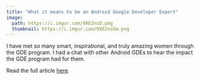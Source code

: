 ```yaml
---
title: "What it means to be an Android Google Developer Expert"
image:
  path: https://i.imgur.com/9XE2nsD.png
  thumbnail: https://i.imgur.com/9XE2nsDm.png
---
```


I have met so many smart, inspirational, and truly amazing women through the GDE program. I had a chat with other Android GDEs to hear the impact the GDE program had for them.

Read the full article [here](https://developers.googleblog.com/2023/03/android-google-developer-experts.html).